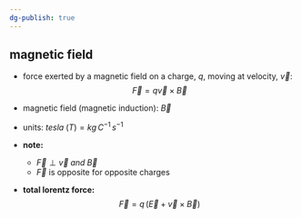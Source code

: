 ```yaml
---
dg-publish: true
---
```

## magnetic field
- force exerted by a magnetic field on a charge, $q$, moving at velocity, $\vec v:$
$$\vec F = q\vec v \times \vec B$$
- magnetic field (magnetic induction): $\vec B$
- units: $tesla\;(T)= kg\,C^{-1}\,s^{-1}$

- **note:** 
	- $\vec F \perp \vec v \;and\; \vec B$
	- $\vec F$ is opposite for opposite charges

- **total lorentz force:**
$$
\vec F = q\,(\vec E + \vec v \times \vec B)
$$
